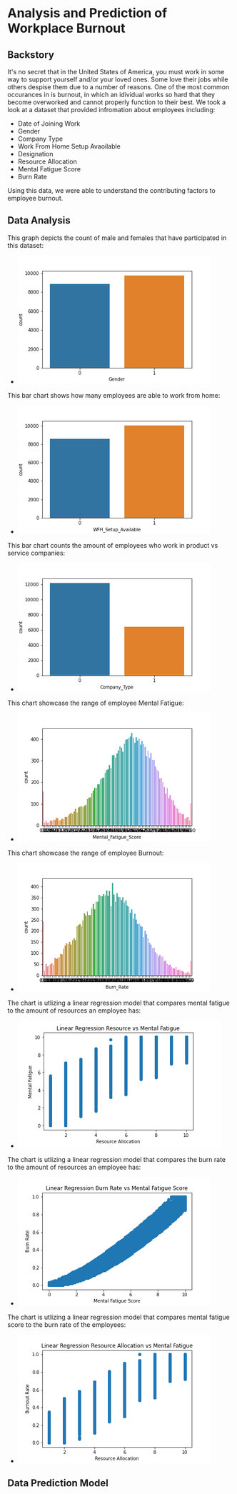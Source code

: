 # Analysis and Prediction of Workplace Burnout

## Backstory
It's no secret that in the United States of America, you must work in some way to support yourself and/or your loved ones. Some love their jobs while others despise them due to a number of reasons. One of the most common occurances in is burnout, in which an idividual works so hard that they become overworked and cannot properly function to their best. We took a look at a dataset that provided infromation about employees including:
- Date of Joining Work
- Gender
- Company Type
- Work From Home Setup Avaoilable
- Designation
- Resource Allocation
- Mental Fatigue Score
- Burn Rate

Using this data, we were able to understand the contributing factors to employee burnout.

## Data Analysis

This graph depicts the count of male and females that have participated in this dataset:
- ![Screenshot](sharice/GenCoun.png)

This bar chart shows how many employees are able to work from home:
- ![Screenshot](sharice/WFH.png)

This bar chart counts the amount of employees who work in product vs service companies:
- ![Screenshot](sharice/comp.png)

This chart showcase the range of employee Mental Fatigue:
- ![Screenshot](sharice/Mental.png)

This chart showcase the range of employee Burnout:
- ![Screenshot](sharice/Burn.png)

The chart is utlizing a linear regression model that compares mental fatigue to the amount of resources an employee has:
- ![Screenshot](images/Linear_ResvsMent1.png)

The chart is utlizing a linear regression model that compares the burn rate to the amount of resources an employee has:
- ![Screenshot](samori/Lin_Reg_Burn_v_Fatigue.png)

The chart is utlizing a linear regression model that compares mental fatigue score to the burn rate of the employees:
- ![Screenshot](samori/Lin_Reg_Burn_v_Resource.png)

## Data Prediction Model

